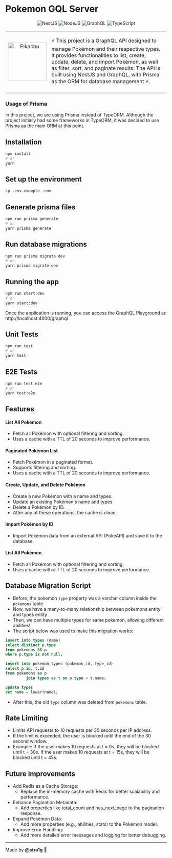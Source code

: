 # Pokemon GQL Server

<div align="center">
  <img src="https://img.shields.io/badge/nestjs-%23E0234E.svg?style=for-the-badge&logo=nestjs&logoColor=white" alt="NestJS">
  <img src="https://img.shields.io/badge/node.js-6DA55F?style=for-the-badge&logo=node.js&logoColor=white" alt="NodeJS">
  <img src="https://img.shields.io/badge/GraphQl-E10098?style=for-the-badge&logo=graphql&logoColor=white" alt="GraphQL">
  <img src="https://img.shields.io/badge/typescript-%23007ACC.svg?style=for-the-badge&logo=typescript&logoColor=white" alt="TypeScript">
</div>

<table align="center">
  <tr>
    <td align="center" width="120"><img src="https://www.gifcen.com/wp-content/uploads/2024/05/pikachu-gif-5.gif" alt="Pikachu" width="120"></td>
    <td>
      <p>⚡️ This project is a GraphQL API designed to manage Pokémon and their respective types. It provides functionalities to list, create, update, delete, and import Pokémon, as well as filter, sort, and paginate results. The API is built using NestJS and GraphQL, with Prisma as the ORM for database management ⚡️.</p>
    </td>
  </tr>
</table>

<!-- ## Project Overview

This project is a GraphQL API designed to manage Pokémon and their respective types. It provides functionalities to list, create, update, delete, and import Pokémon, as well as filter, sort, and paginate results. The API is built using NestJS and GraphQL, with Prisma as the ORM for database management. -->

### Usage of Prisma

In this project, we are using Prisma instead of TypeORM. Although the project initially had some frameworks in TypeORM, it was decided to use Prisma as the main ORM at this point.

## Installation

```bash
npm install
# or
yarn
```

## Set up the environment

```bash
cp .env.example .env
```

## Generate prisma files

```bash
npm run prisma generate
# or
yarn prisma generate

```

## Run database migrations

```bash
npm run prisma migrate dev
# or
yarn prisma migrate dev
```

## Running the app

```bash
npm run start:dev
# or
yarn start:dev
```

Once the application is running, you can access the GraphQL Playground at: http://localhost:4000/graphql

## Unit Tests

```bash
npm run test
# or
yarn test
```

## E2E Tests

```bash
npm run test:e2e
# or
yarn test:e2e
```

## Features

#### List All Pokémon

- Fetch all Pokémon with optional filtering and sorting.
- Uses a cache with a TTL of 20 seconds to improve performance.

#### Paginated Pokémon List

- Fetch Pokémon in a paginated format.
- Supports filtering and sorting.
- Uses a cache with a TTL of 20 seconds to improve performance.

#### Create, Update, and Delete Pokémon

- Create a new Pokémon with a name and types.
- Update an existing Pokémon's name and types.
- Delete a Pokémon by ID.
- After any of these operations, the cache is clean.

#### Import Pokémon by ID

- Import Pokémon data from an external API (PokeAPI) and save it to the database.

#### List All Pokémon

- Fetch all Pokémon with optional filtering and sorting.
- Uses a cache with a TTL of 20 seconds to improve performance.

## Database Migration Script

- Before, the pokemon `type` property was a varchar column inside the `pokemons` table
- Now, we have a many-to-many relationship between pokemons entity and types entity
- Then, we can have multiple types for same pokemon, allowing different abilities!
- The script below was used to make this migration works:

```sql
insert into types (name)
select distinct p.type
from pokemons AS p
where p.type is not null;

insert into pokemon_types (pokemon_id, type_id)
select p.id, t.id
from pokemons as p
         join types as t on p.type = t.name;

update types
set name = lower(name);
```

- After this, the old `type` column was deleted from `pokemons` table.

## Rate Limiting

- Limits API requests to 10 requests per 30 seconds per IP address.
- If the limit is exceeded, the user is blocked until the end of the 30 second window.
- Example:
  If the user makes 10 requests at t = 0s, they will be blocked until t = 30s.
  If the user makes 10 requests at t = 15s, they will be blocked until t = 45s.

## Future improvements

- Add Redis as a Cache Storage:
  - Replace the in-memory cache with Redis for better scalability and performance.
- Enhance Pagination Metadata:
  - Add properties like total_count and has_next_page to the pagination response.
- Expand Pokémon Data:
  - Add more properties (e.g., abilities, stats) to the Pokémon model.
- Improve Error Handling:
  - Add more detailed error messages and logging for better debugging.

---

Made by **@stra1g** 🖤
